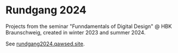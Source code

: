 # Rundgang 2024

Projects from the seminar "Funndamentals of Digital Design" @ HBK Braunschweig, created in winter 2023 and summer 2024.

See [rundgang2024.qawsed.site](https://rundgang2024.qawsed.site/).
